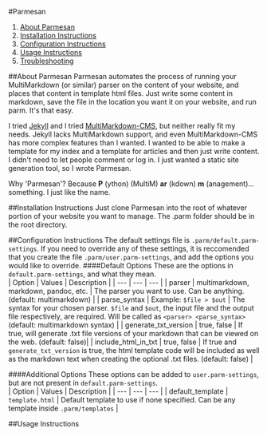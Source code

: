 #Parmesan

1. [About Parmesan](#about-parmesan)
2. [Installation Instructions](#installation-instructions)
3. [Configuration Instructions](#configuration-instructions)
4. [Usage Instructions](#usage-instructions)
5. [Troubleshooting](#troubleshooting)

##About Parmesan
Parmesan automates the process of running your MultiMarkdown (or similar) parser on the content of your website, and places that content in template html files. Just write some content in markdown, save the file in the location you want it on your website, and run parm. It's that easy.

I tried [Jekyll](http://jekyllrb.com/) and I tried [MultiMarkdown-CMS](https://github.com/fletcher/MultiMarkdown-CMS), but neither really fit my needs. Jekyll lacks MultiMarkdown support, and even MultiMarkdown-CMS has more complex features than I wanted. I wanted to be able to make a template for my index and a template for articles and then just write content. I didn't need to let people comment or log in. I just wanted a static site generation tool, so I wrote Parmesan.

Why 'Parmesan'? Because __P__ (ython) (MultiM) __ar__ (kdown) __m__ (anagement)... something. I just like the name.

##Installation Instructions
Just clone Parmesan into the root of whatever portion of your website you want to manage. The .parm folder should be in the root directory.

##Configuration Instructions
The default settings file is `.parm/default.parm-settings`. If you need to override any of these settings, it is reccomended that you create the file `.parm/user.parm-settings`, and add the options you would like to override.
####Default Options
These are the options in `default.parm-settings`, and what they mean.  
| Option | Values | Description |
| --- | --- | --- |
| parser | multimarkdown, markdown, pandoc, etc. | The parser you want to use. Can be anything. (default: multimarkdown) |
| parse_syntax | Example: `$file > $out` | The syntax for your chosen parser. `$file` and `$out`, the input file and the output file respectively, are required. Will be called as `<parser> <parse_syntax>` (default: multimarkdown syntax) |
| generate_txt_version | true, false | If true, will generate .txt file versions of your markdown that can be viewed on the web. (default: false)|
| include_html_in_txt | true, false | If true and `generate_txt_version` is true, the html template code will be included as well as the markdown text when creating the optional .txt files. (default: false) |

####Additional Options
These options can be added to `user.parm-settings`, but are not present in `default.parm-settings`.  
| Option | Values | Description |
| --- | --- | --- |
| default_template | `template.html` | Default template to use if none specified. Can be any template inside `.parm/templates` |

##Usage Instructions
